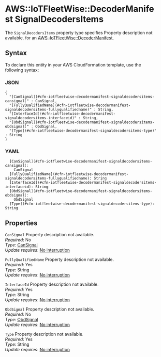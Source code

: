 # AWS::IoTFleetWise::DecoderManifest SignalDecodersItems<a name="aws-properties-iotfleetwise-decodermanifest-signaldecodersitems"></a>

<a name="aws-properties-iotfleetwise-decodermanifest-signaldecodersitems-description"></a>The `SignalDecodersItems` property type specifies Property description not available\. for an [AWS::IoTFleetWise::DecoderManifest](aws-resource-iotfleetwise-decodermanifest.md)\.

## Syntax<a name="aws-properties-iotfleetwise-decodermanifest-signaldecodersitems-syntax"></a>

To declare this entity in your AWS CloudFormation template, use the following syntax:

### JSON<a name="aws-properties-iotfleetwise-decodermanifest-signaldecodersitems-syntax.json"></a>

```
{
  "[CanSignal](#cfn-iotfleetwise-decodermanifest-signaldecodersitems-cansignal)" : CanSignal,
  "[FullyQualifiedName](#cfn-iotfleetwise-decodermanifest-signaldecodersitems-fullyqualifiedname)" : String,
  "[InterfaceId](#cfn-iotfleetwise-decodermanifest-signaldecodersitems-interfaceid)" : String,
  "[ObdSignal](#cfn-iotfleetwise-decodermanifest-signaldecodersitems-obdsignal)" : ObdSignal,
  "[Type](#cfn-iotfleetwise-decodermanifest-signaldecodersitems-type)" : String
}
```

### YAML<a name="aws-properties-iotfleetwise-decodermanifest-signaldecodersitems-syntax.yaml"></a>

```
  [CanSignal](#cfn-iotfleetwise-decodermanifest-signaldecodersitems-cansignal): 
    CanSignal
  [FullyQualifiedName](#cfn-iotfleetwise-decodermanifest-signaldecodersitems-fullyqualifiedname): String
  [InterfaceId](#cfn-iotfleetwise-decodermanifest-signaldecodersitems-interfaceid): String
  [ObdSignal](#cfn-iotfleetwise-decodermanifest-signaldecodersitems-obdsignal): 
    ObdSignal
  [Type](#cfn-iotfleetwise-decodermanifest-signaldecodersitems-type): String
```

## Properties<a name="aws-properties-iotfleetwise-decodermanifest-signaldecodersitems-properties"></a>

`CanSignal`  <a name="cfn-iotfleetwise-decodermanifest-signaldecodersitems-cansignal"></a>
Property description not available\.  
*Required*: No  
*Type*: [CanSignal](aws-properties-iotfleetwise-decodermanifest-cansignal.md)  
*Update requires*: [No interruption](https://docs.aws.amazon.com/AWSCloudFormation/latest/UserGuide/using-cfn-updating-stacks-update-behaviors.html#update-no-interrupt)

`FullyQualifiedName`  <a name="cfn-iotfleetwise-decodermanifest-signaldecodersitems-fullyqualifiedname"></a>
Property description not available\.  
*Required*: Yes  
*Type*: String  
*Update requires*: [No interruption](https://docs.aws.amazon.com/AWSCloudFormation/latest/UserGuide/using-cfn-updating-stacks-update-behaviors.html#update-no-interrupt)

`InterfaceId`  <a name="cfn-iotfleetwise-decodermanifest-signaldecodersitems-interfaceid"></a>
Property description not available\.  
*Required*: Yes  
*Type*: String  
*Update requires*: [No interruption](https://docs.aws.amazon.com/AWSCloudFormation/latest/UserGuide/using-cfn-updating-stacks-update-behaviors.html#update-no-interrupt)

`ObdSignal`  <a name="cfn-iotfleetwise-decodermanifest-signaldecodersitems-obdsignal"></a>
Property description not available\.  
*Required*: No  
*Type*: [ObdSignal](aws-properties-iotfleetwise-decodermanifest-obdsignal.md)  
*Update requires*: [No interruption](https://docs.aws.amazon.com/AWSCloudFormation/latest/UserGuide/using-cfn-updating-stacks-update-behaviors.html#update-no-interrupt)

`Type`  <a name="cfn-iotfleetwise-decodermanifest-signaldecodersitems-type"></a>
Property description not available\.  
*Required*: Yes  
*Type*: String  
*Update requires*: [No interruption](https://docs.aws.amazon.com/AWSCloudFormation/latest/UserGuide/using-cfn-updating-stacks-update-behaviors.html#update-no-interrupt)